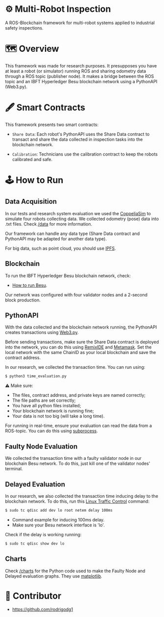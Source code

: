 # ⚙ Multi-Robot Inspection

A ROS-Blockchain framework for multi-robot systems applied to industrial safety inspections.

# 🗺 Overview

This framework was made for research purposes. It presupposes you have at least a robot (or simulator) running ROS and sharing odometry data through a ROS topic (publisher node). It makes a bridge between the ROS topic and an IBFT Hyperledger Besu blockchain network using a PythonAPI (Web3.py).

# 🖋 Smart Contracts

This framework presents two smart contracts:

- `Share Data`: Each robot's PythonAPI uses the Share Data contract to transact and share the data collected in inspection tasks into the blockchain network.

- `Calibration`: Technicians use the calibration contract to keep the robots calibrated and safe.

# 🕹 How to Run

## Data Acquisition

In our tests and research system evaluation we used the [CoppeliaSim](https://coppeliarobotics.com/) to simulate four robots collecting data. We collected odometry (pose) data into .txt files. Check [/data](https://github.com/MiguelHenri/Multi-Robot-Inspection/tree/main/data) for more information. 

Our framework can handle any data type (Share Data contract and PythonAPI may be adapted for another data type). 

For big data, such as point cloud, you should use [IPFS](https://docs.ipfs.tech/).

## Blockchain

To run the IBFT Hyperledger Besu blockchain network, check:

- [How to run Besu](https://besu.hyperledger.org/23.4.0/private-networks/tutorials/ibft).

Our network was configured with four validator nodes and a 2-second block production.

## PythonAPI

With the data collected and the blockchain network running, the PythonAPI creates transactions using [Web3.py](https://web3py.readthedocs.io/en/stable/.).

Before sending transactions, make sure the Share Data contract is deployed into the network, you can do this using [RemixIDE](https://remix.ethereum.org/) and [Metamask](https://metamask.io/). Set the local network with the same ChainID as your local blockchain and save the contract address. 

In our research, we collected the transaction time. You can run using:

```bash
$ python3 time_evaluation.py
```

⚠️ Make sure:
- The files, contract address, and private keys are named correctly;
- The file paths are set correctly;
- You have all python files installed;
- Your blockchain network is running fine;
- Your data is not too big (will take a long time).

For running in real-time, ensure your evaluation can read the data from a ROS-topic. You can do this using [subprocess](https://docs.python.org/3/library/subprocess.html).

## Faulty Node Evaluation

We collected the transaction time with a faulty validator node in our blockchain Besu network. To do this, just kill one of the validator nodes' terminal.  

##  Delayed Evaluation

In our research, we also collected the transaction time inducing delay to the blockchain network. To do this, run this [Linux Traffic Control](https://access.redhat.com/documentation/pt-br/red_hat_enterprise_linux/8/html/configuring_and_managing_networking/linux-traffic-control_configuring-and-managing-networking) command:

```bash
$ sudo tc qdisc add dev lo root netem delay 100ms
```
- Command example for inducing 100ms delay. 
- Make sure your Besu network interface is 'lo'.

Check if the delay is working running:

```bash
$ sudo tc qdisc show dev lo
```

## Charts

Check [/charts](https://github.com/MiguelHenri/Multi-Robot-Inspection/tree/main/charts) for the Python code used to make the Faulty Node and Delayed evaluation graphs. They use [matplotlib](https://matplotlib.org/stable/api/_as_gen/matplotlib.pyplot.boxplot.html).

# 🤝 Contributor
- https://github.com/rodrigodg1
